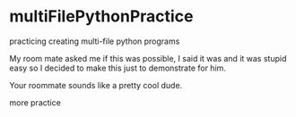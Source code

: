 # multiFilePythonPractice
practicing creating multi-file python programs

My room mate asked me if this was possible, I said it was and it was stupid easy so I decided to make this just to demonstrate for him.


Your roommate sounds like a pretty cool dude.

more practice 
